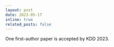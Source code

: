 ```yaml
---
layout: post
date: 2023-05-17
inline: true
related_posts: false
---
```


One first-author paper is accepted by KDD 2023.

